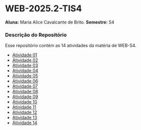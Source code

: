 # WEB-2025.2-TIS4

**Aluna:** Maria Alice Cavalcante de Brito.
**Semestre:** S4

### Descrição do Repositório

Esse repositório contém as 14 atividades da matéria de WEB-S4.


- [Atividade 01](https://alicecavalcante.github.io/Atividade01-html/)
- [Atividade 02](https://alicecavalcante.github.io/atividade02-html/)
- [Atividade 03](https://alicecavalcante.github.io/atividade03-html/)
- [Atividade 04](https://alicecavalcante.github.io/Atividade04-html/)
- [Atividade 05](https://alicecavalcante.github.io/Atividade01-html/)
- [Atividade 06](https://alicecavalcante.github.io/Atividade01-html/)
- [Atividade 07](https://alicecavalcante.github.io/Atividade01-html/)
- [Atividade 08](https://alicecavalcante.github.io/Atividade01-html/)
- [Atividade 09](https://alicecavalcante.github.io/Atividade01-html/)
- [Atividade 10](https://alicecavalcante.github.io/Atividade01-html/)
- [Atividade 11](https://alicecavalcante.github.io/Atividade01-html/)
- [Atividade 12](https://alicecavalcante.github.io/Atividade01-html/)
- [Atividade 13](https://alicecavalcante.github.io/Atividade01-html/)
- [Atividade 14](https://alicecavalcante.github.io/Atividade01-html/)
